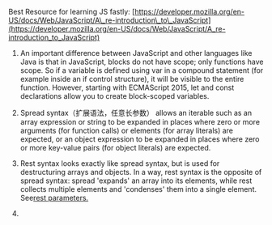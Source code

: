 Best Resource for learning JS fastly: [https://developer.mozilla.org/en-US/docs/Web/JavaScript/A\_re-introduction\_to\_JavaScript](https://developer.mozilla.org/en-US/docs/Web/JavaScript/A_re-introduction_to_JavaScript)

1. An important difference between JavaScript and other languages like Java is that in JavaScript, blocks do not have scope; only functions have scope. So if a variable is defined using var in a compound statement \(for example inside an if control structure\), it will be visible to the entire function. However, starting with ECMAScript 2015, let and const declarations allow you to create block-scoped variables.
2. Spread syntax（扩展语法，任意长参数） allows an iterable such as an array expression or string to be expanded in places where zero or more arguments \(for function calls\) or elements \(for array literals\) are expected, or an object expression to be expanded in places where zero or more key-value pairs \(for object literals\) are expected.

3. Rest syntax looks exactly like spread syntax, but is used for destructuring arrays and objects. In a way, rest syntax is the opposite of spread syntax: spread 'expands' an array into its elements, while rest collects multiple elements and 'condenses' them into a single element. See[rest parameters.](https://developer.mozilla.org/en-US/docs/Web/JavaScript/Reference/Functions_and_function_scope/rest_parameters)

4. 


